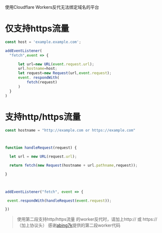 使用Cloudflare Workers反代无法绑定域名的平台
# 仅支持https流量
```js
const host = 'example.example.com';

addEventListener(
  "fetch",event => { 

      let url=new URL(event.request.url);
      url.hostname=host;
      let request=new Request(url,event.request);
      event. respondWith(
          fetch(request)
      )
  }
)
```

# 支持http/https流量 
```js
const hostname = "http://example.com or https://example.com"

 

function handleRequest(request) {

  let url = new URL(request.url);

  return fetch(new Request(hostname + url.pathname,request));

}

 

addEventListener("fetch", event => {

 event.respondWith(handleRequest(event.request));

})

```
> 使用第二段支持http/https流量 的worker反代时，请加上http:// 或 https://（加上协议头）
> 感谢[abing7k](https://github.com/abing7k)提供的第二段worker代码
